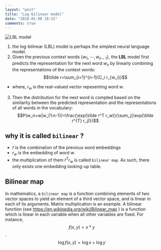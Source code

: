 ```yaml
---
layout: "post"
title: "Log-bilinear model"
date: "2018-01-08 18:32"
comments: true
---
```

![LBL model](http://licstar.net/wp-content/uploads/2013/07/1.png)
1. the log-bilinear (LBL) model is perhaps the simplest neural language model.
2. Given the previous context words $\{w_1,\cdots,w_{n-1}\}$, the **LBL** model first predicts the representation for the next word $w_n$ by linearly combining the representations of the context words:
$$\tilde r=\sum_{i=1}^{n-1}{C_i r_{w_i}}$$
- where, $r_w$ is the real-valued vector repesenting word $w$.
3. Then the distribution for the next word is compted based on the similarity between the predicted representation and the representations of all words in the vocabulary:
$$P(w_n=w|w_{1:n-1})=\frac{\exp(\tilde r^T r_w)}{\sum_j{\exp(\tilde r^{T} r_j)}}$$


## why it is called `bilinear` ?
- $\tilde r$ is the combination of the previous word embeddings
- $r_w$ is the embedding of word $w$.
- the multiplication of them $\tilde r^T r_w$ is called `bilinear map`. As such, there only exists one embedding looking-up table.

## Bilinear map
In mathematics, a `bilinear map` is a function combining elements of two vector spaces to yield an element of a third vector space, and is linear in each of its arguments. Matrix multiplication is an example.
A bilinear function (see https://en.wikipedia.org/wiki/Bilinear_map ) is a function which is linear in each variable when all other variables are fixed. For instance,
$$f(x,y) = x * y$$.
$$\log f(x,y)=\log x+\log y$$

